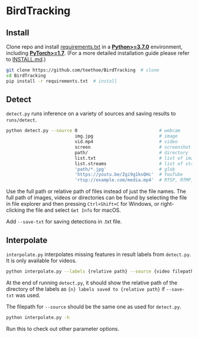 # BirdTracking

## Install
Clone repo and install [requirements.txt](https://github.com/teethoe/BirdTracking/blob/master/requirements.txt) in a 
[**Python>=3.7.0**](https://www.python.org/) environment, including 
[**PyTorch>=1.7**](https://pytorch.org/get-started/locally/). 
(For a more detailed installation guide please refer to 
[INSTALL.md](https://github.com/teethoe/BirdTracking/blob/master/INSTALL.md).)

```bash
git clone https://github.com/teethoe/BirdTracking  # clone
cd BirdTracking
pip install -r requirements.txt  # install
```

## Detect
`detect.py` runs inference on a variety of sources and saving results to `runs/detect`.
```bash
python detect.py --source 0                               # webcam
                          img.jpg                         # image
                          vid.mp4                         # video
                          screen                          # screenshot
                          path/                           # directory
                          list.txt                        # list of images
                          list.streams                    # list of streams
                          'path/*.jpg'                    # glob
                          'https://youtu.be/Zgi9g1ksQHc'  # YouTube
                          'rtsp://example.com/media.mp4'  # RTSP, RTMP, HTTP stream
```
Use the full path or relative path of files instead of just the file names. 
The full path of images, videos or directories can be found by 
selecting the file in file explorer and then pressing `Ctrl+Shift+C` for Windows, 
or right-clicking the file and select `Get Info` for macOS.

Add `--save-txt` for saving detections in .txt file.


## Interpolate
`interpolate.py` interpolates missing features in result labels from `detect.py`. 
It is only available for videos.

```bash
python interpolate.py --labels {relative path} --source {video filepath}
```
At the end of running `detect.py`, it should show the relative path of the directory of the labels as 
`{n} labels saved to {relative path}` if `--save-txt` was used.

The filepath for `--source` should be the same one as used for `detect.py`.

```bash
python interpolate.py -h
```
Run this to check out other parameter options.
